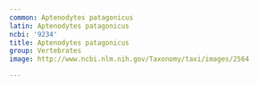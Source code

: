```yaml
---
common: Aptenodytes patagonicus
latin: Aptenodytes patagonicus
ncbi: '9234'
title: Aptenodytes patagonicus
group: Vertebrates
image: http://www.ncbi.nlm.nih.gov/Taxonomy/taxi/images/2564

---
```

